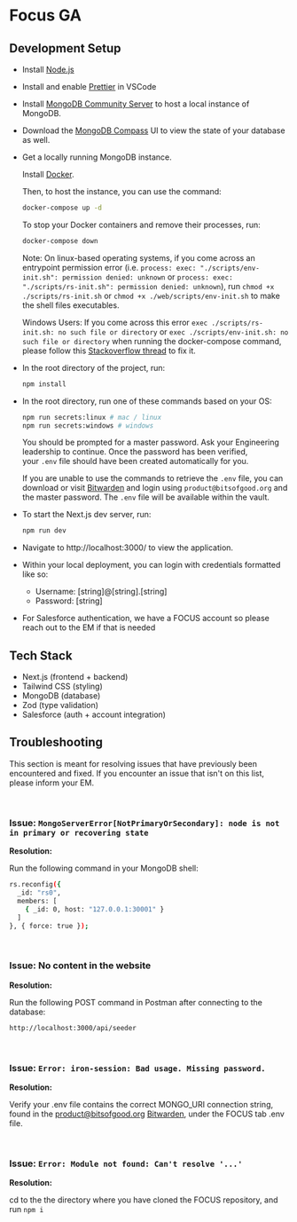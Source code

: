 # Focus GA

## Development Setup

- Install [Node.js](https://nodejs.org/en/download/package-manager)
- Install and enable [Prettier](https://marketplace.visualstudio.com/items?itemName=esbenp.prettier-vscode) in VSCode
- Install [MongoDB Community Server](https://www.mongodb.com/docs/manual/administration/install-community/) to host a local instance of MongoDB. 
- Download the [MongoDB Compass](https://www.mongodb.com/try/download/compass#compass) UI to view the state of your database as well.
- Get a locally running MongoDB instance.
  
  Install [Docker](https://docs.docker.com/engine/install/).
  
  Then, to host the instance, you can use the command:
  ```sh
  docker-compose up -d
  ```

  To stop your Docker containers and remove their processes, run:

  ```sh
  docker-compose down
  ```

  Note: On linux-based operating systems, if you come across an entrypoint permission error (i.e. `process: exec: "./scripts/env-init.sh": permission denied: unknown` or `process: exec: "./scripts/rs-init.sh": permission denied: unknown`), run `chmod +x ./scripts/rs-init.sh` or `chmod +x ./web/scripts/env-init.sh` to make the shell files executables.

  Windows Users: If you come across this error `exec ./scripts/rs-init.sh: no such file or directory` or `exec ./scripts/env-init.sh: no such file or directory` when running the docker-compose command, please follow this [Stackoverflow thread](https://stackoverflow.com/questions/40452508/docker-error-on-an-entrypoint-script-no-such-file-or-directory) to fix it.



- In the root directory of the project, run:

  ```sh
  npm install
  ```

- In the root directory, run one of these commands based on your OS:

  ```sh
  npm run secrets:linux # mac / linux
  npm run secrets:windows # windows
  ```

  You should be prompted for a master password. Ask your Engineering leadership to continue. Once the password has been verified, your `.env` file should have been created automatically for you.

  If you are unable to use the commands to retrieve the `.env` file, you can download or visit [Bitwarden](https://bitwarden.com/) and login using `product@bitsofgood.org` and the master password. The `.env` file will be available within the vault.

- To start the Next.js dev server, run:

  ```sh
  npm run dev
  ```

- Navigate to http://localhost:3000/ to view the application.
- Within your local deployment, you can login with credentials formatted like so:
  - Username: \[string]@\[string].\[string]
  - Password: \[string]

- For Salesforce authentication, we have a FOCUS account so please reach out to the EM if that is needed

## Tech Stack

- Next.js (frontend + backend)
- Tailwind CSS (styling)
- MongoDB (database)
- Zod (type validation)
- Salesforce (auth + account integration)

## Troubleshooting

This section is meant for resolving issues that have previously been encountered and fixed. If you encounter an issue that isn't on this list, please inform your EM.

<br>

### Issue: `MongoServerError[NotPrimaryOrSecondary]: node is not in primary or recovering state`

**Resolution:**

Run the following command in your MongoDB shell:

```sh
rs.reconfig({
  _id: "rs0",
  members: [
    { _id: 0, host: "127.0.0.1:30001" }
  ]
}, { force: true });
```
<br>

### Issue: No content in the website

**Resolution:**

Run the following POST command in Postman after connecting to the database:

```sh
http://localhost:3000/api/seeder
```
<br>

### Issue: `Error: iron-session: Bad usage. Missing password.`

**Resolution:**

Verify your .env file contains the correct MONGO_URI connection string, found in the product@bitsofgood.org [Bitwarden](https://bitwarden.com/), under the FOCUS tab .env file.

<br>

### Issue: `Error: Module not found: Can't resolve '...'`
**Resolution:**

cd to the the directory where you have cloned the FOCUS repository, and run `npm i`


